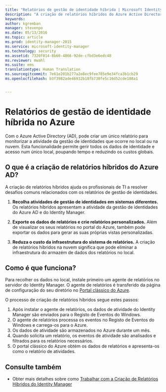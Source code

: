 ```yaml
---
title: "Relatórios de gestão de identidade híbrida | Microsoft Identity Manager"
description: "A criação de relatórios híbridos do Azure Active Directory permite-lhe criar relatórios personalizados que incluem eventos na nuvem e no local."
keywords: 
author: kgremban
manager: stevenpo
ms.date: 05/13/2016
ms.topic: article
ms.prod: identity-manager-2015
ms.service: microsoft-identity-manager
ms.technology: security
ms.assetid: 7320f014-8b60-4866-92de-cfbd3e6edc48
ms.reviewer: mwahl
ms.suite: ems
translationtype: Human Translation
ms.sourcegitcommit: 7e61e201b277a2e8ec9fee785e9e34fca3b1cb29
ms.openlocfilehash: b3f3982ade46932b18fb730fe5c16d52cde188a1


---
```


# Relatórios de gestão de identidade híbrida no Azure
Com o Azure Active Directory (AD), pode criar um único relatório para monitorizar a atividade da gestão de identidades que ocorre no local ou na nuvem. Esta funcionalidade permite gerir todos os dados de identidade e acesso num único local, poupando tempo e reduzindo os custos globais.

## O que é a criação de relatórios híbridos do Azure AD?
A criação de relatórios híbridos ajuda os profissionais de TI a resolver desafios comuns relacionados com os relatórios de gestão de identidades.

1. **Recolha atividades de gestão de identidades em sistemas diferentes.** Os relatórios híbridos apresentam a atividade da gestão de identidades do Azure AD e do Identity Manager.

2. **Exporte os dados de relatórios e crie relatórios personalizados.** Além de visualizar os seus relatórios no portal do Azure, também pode exportar os dados para gerar as suas próprias vistas personalizadas.

3. **Reduza o custo da infraestrutura do sistema de relatórios.** A criação de relatórios híbridos na nuvem significa que pode eliminar a infraestrutura do armazém de dados dos relatórios no local.

## Como é que funciona?

Para recolher os dados no local, instale primeiro um agente de relatórios no servidor do Identity Manager. O agente de relatórios é transferido da página de configuração do seu diretório no [Portal clássico do Azure](https://manage.windowsazure.com/).

O processo de criação de relatórios híbridos segue estes passos:
1. Após instalar o agente de relatórios, os dados de atividade do Identity Manager são enviados para o Registo de Eventos do Windows.
2. O agente de relatórios processa os eventos no Registo de Eventos do Windows e carrega-os para o Azure.
3. Os dados de atividade são armazenados no Azure durante um mês.
4. Quando solicita um relatório, os eventos de atividade são analisados e filtrados para os relatórios necessários.
5. O portal clássico do Azure obtém os dados de relatórios e apresenta-os como o relatório de atividades.

## Consulte também
- Obter mais detalhes sobre como [Trabalhar com a Criação de Relatórios Híbridos do Identity Manager](/microsoft-identity-manager/deploy-use/working-with-identity-manager-hybrid-reporting)



<!--HONumber=Jun16_HO4-->


